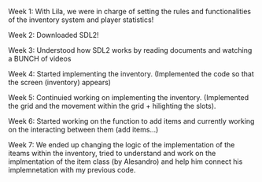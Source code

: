 Week 1:
With Lila, we were in charge of setting the rules and functionalities of the inventory system and player statistics!

Week 2:
Downloaded SDL2!

Week 3:
Understood how SDL2 works by reading documents and watching a BUNCH of videos


Week 4:
Started implementing the inventory. (Implemented the code so that the screen (inventory) appears)

Week 5:
Continuied working on implementing the inventory. (Implemented the grid and the movement within the grid  + hilighting the slots). 

Week 6:
Started working on the function to add items and currently working on the interacting between them (add items...)

Week 7:
We ended up changing the logic of the implementation of the iteams within the inventory, tried to understand and work on the implmentation of the item class (by Alesandro) and help him connect his implemnetation with my previous code.














